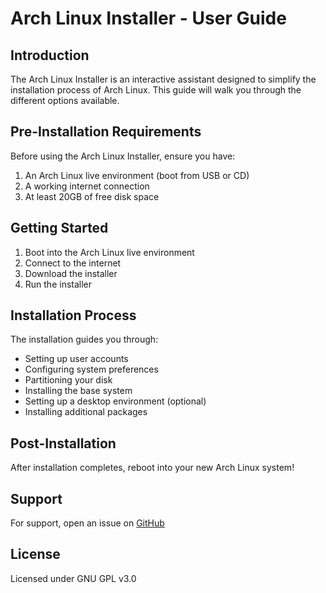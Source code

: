 # Arch Linux Installer - User Guide

## Introduction

The Arch Linux Installer is an interactive assistant designed to simplify the installation process of Arch Linux. This guide will walk you through the different options available.

## Pre-Installation Requirements

Before using the Arch Linux Installer, ensure you have:

1. An Arch Linux live environment (boot from USB or CD)
2. A working internet connection
3. At least 20GB of free disk space

## Getting Started

1. Boot into the Arch Linux live environment
2. Connect to the internet
3. Download the installer
4. Run the installer

## Installation Process

The installation guides you through:

- Setting up user accounts
- Configuring system preferences
- Partitioning your disk
- Installing the base system
- Setting up a desktop environment (optional)
- Installing additional packages

## Post-Installation

After installation completes, reboot into your new Arch Linux system!

## Support

For support, open an issue on [GitHub](https://github.com/RadinRabiee/arch-installer)

## License

Licensed under GNU GPL v3.0
